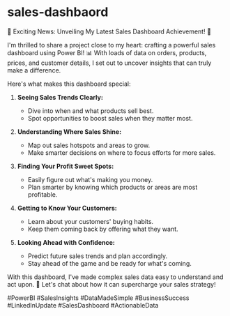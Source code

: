 # sales-dashbaord

🌟 Exciting News: Unveiling My Latest Sales Dashboard Achievement! 🌟

I'm thrilled to share a project close to my heart: crafting a powerful sales dashboard using Power BI! 📊 With loads of data on orders, products, prices, and customer details, I set out to uncover insights that can truly make a difference.

Here's what makes this dashboard special:

1. **Seeing Sales Trends Clearly:**
   - Dive into when and what products sell best.
   - Spot opportunities to boost sales when they matter most.

2. **Understanding Where Sales Shine:**
   - Map out sales hotspots and areas to grow.
   - Make smarter decisions on where to focus efforts for more sales.

3. **Finding Your Profit Sweet Spots:**
   - Easily figure out what's making you money.
   - Plan smarter by knowing which products or areas are most profitable.

4. **Getting to Know Your Customers:**
   - Learn about your customers' buying habits.
   - Keep them coming back by offering what they want.

5. **Looking Ahead with Confidence:**
   - Predict future sales trends and plan accordingly.
   - Stay ahead of the game and be ready for what's coming.

With this dashboard, I've made complex sales data easy to understand and act upon. 💼 Let's chat about how it can supercharge your sales strategy!

#PowerBI #SalesInsights #DataMadeSimple #BusinessSuccess #LinkedInUpdate #SalesDashboard #ActionableData
